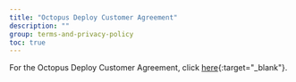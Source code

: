 ```yaml
---
title: "Octopus Deploy Customer Agreement"
description: ""
group: terms-and-privacy-policy
toc: true
---
```



For the Octopus Deploy Customer Agreement, click [here](https://i.octopus.com/trust/Octopus+Deploy+Customer+Agreement+(Complete)+1+October+2024.pdf){:target="\_blank"}.

